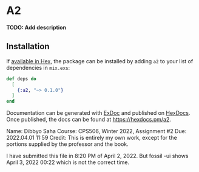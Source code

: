 # A2

**TODO: Add description**

## Installation

If [available in Hex](https://hex.pm/docs/publish), the package can be installed
by adding `a2` to your list of dependencies in `mix.exs`:

```elixir
def deps do
  [
    {:a2, "~> 0.1.0"}
  ]
end
```

Documentation can be generated with [ExDoc](https://github.com/elixir-lang/ex_doc)
and published on [HexDocs](https://hexdocs.pm). Once published, the docs can
be found at <https://hexdocs.pm/a2>.

Name:   Dibbyo Saha
Course: CPS506, Winter 2022, Assignment #2
Due:    2022.04.01 11:59
Credit: This is entirely my own work, except for the portions supplied by the professor and the book.

I have submitted this file in 8:20 PM of April 2, 2022. But fossil -ui shows April 3, 2022 00:22 which is not the correct time.